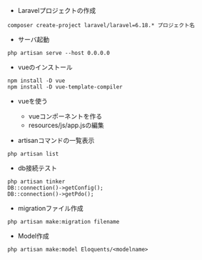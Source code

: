 - Laravelプロジェクトの作成
```
composer create-project laravel/laravel=6.18.* プロジェクト名
```

- サーバ起動
```
php artisan serve --host 0.0.0.0
```

- vueのインストール
```
npm install -D vue
npm install -D vue-template-compiler
```

- vueを使う
  - vueコンポーネントを作る
  - resources/js/app.jsの編集

- artisanコマンドの一覧表示
```
php artisan list
```

- db接続テスト
```
php artisan tinker
DB::connection()->getConfig();
DB::connection()->getPdo();
```

- migrationファイル作成
```
php artisan make:migration filename
```
- Model作成
```
php artisan make:model Eloquents/<modelname>
```
